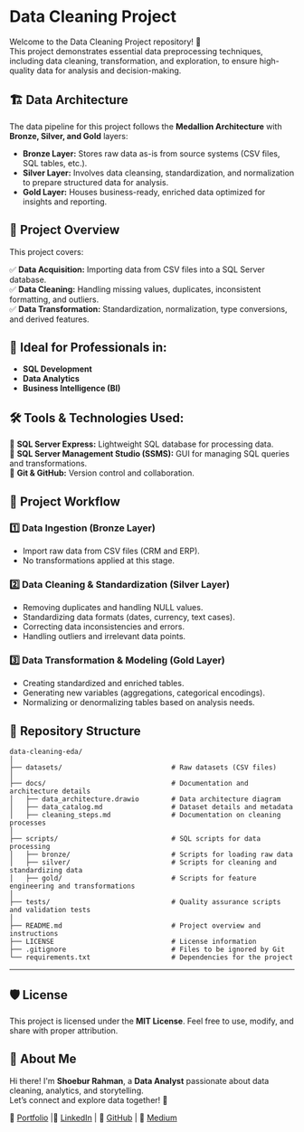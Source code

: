 # Data Cleaning Project

Welcome to the Data Cleaning Project repository! 🚀  
This project demonstrates essential data preprocessing techniques, including data cleaning, transformation, and exploration, to ensure high-quality data for analysis and decision-making.

## 🏗️ Data Architecture
The data pipeline for this project follows the **Medallion Architecture** with **Bronze, Silver, and Gold** layers:

- **Bronze Layer:** Stores raw data as-is from source systems (CSV files, SQL tables, etc.).
- **Silver Layer:** Involves data cleansing, standardization, and normalization to prepare structured data for analysis.
- **Gold Layer:** Houses business-ready, enriched data optimized for insights and reporting.

## 📖 Project Overview
This project covers:

✅ **Data Acquisition:** Importing data from CSV files into a SQL Server database.  
✅ **Data Cleaning:** Handling missing values, duplicates, inconsistent formatting, and outliers.  
✅ **Data Transformation:** Standardization, normalization, type conversions, and derived features. 


## 🎯 Ideal for Professionals in:
- **SQL Development**
- **Data Analytics**
- **Business Intelligence (BI)**

## 🛠️ Tools & Technologies Used:
🔹 **SQL Server Express:** Lightweight SQL database for processing data.  
🔹 **SQL Server Management Studio (SSMS):** GUI for managing SQL queries and transformations.  
🔹 **Git & GitHub:** Version control and collaboration.

## 🚀 Project Workflow
### **1️⃣ Data Ingestion (Bronze Layer)**
- Import raw data from CSV files (CRM and ERP).
- No transformations applied at this stage.

### **2️⃣ Data Cleaning & Standardization (Silver Layer)**
- Removing duplicates and handling NULL values.
- Standardizing data formats (dates, currency, text cases).
- Correcting data inconsistencies and errors.
- Handling outliers and irrelevant data points.

### **3️⃣ Data Transformation & Modeling (Gold Layer)**
- Creating standardized and enriched tables.
- Generating new variables (aggregations, categorical encodings).
- Normalizing or denormalizing tables based on analysis needs.

## 📂 Repository Structure
```plaintext
data-cleaning-eda/
│
├── datasets/                           # Raw datasets (CSV files)
│
├── docs/                               # Documentation and architecture details
│   ├── data_architecture.drawio        # Data architecture diagram
│   ├── data_catalog.md                 # Dataset details and metadata
│   ├── cleaning_steps.md               # Documentation on cleaning processes
│
├── scripts/                            # SQL scripts for data processing
│   ├── bronze/                         # Scripts for loading raw data
│   ├── silver/                         # Scripts for cleaning and standardizing data
│   ├── gold/                           # Scripts for feature engineering and transformations
│
├── tests/                              # Quality assurance scripts and validation tests
│
├── README.md                           # Project overview and instructions
├── LICENSE                             # License information
├── .gitignore                          # Files to be ignored by Git
└── requirements.txt                    # Dependencies for the project
```
---

## 🛡️ License
This project is licensed under the **MIT License**. Feel free to use, modify, and share with proper attribution.

## 🌟 About Me
Hi there! I'm **Shoebur Rahman**, a **Data Analyst** passionate about data cleaning, analytics, and storytelling.  
Let’s connect and explore data together! 🚀

🔗 [Portfolio](https://shoeburrahman.com) |🔗 [LinkedIn](https://www.linkedin.com/in/shoeburrahman/) | 🔗 [GitHub](https://github.com/AnalystShoeb) | 🔗 [Medium](https://medium.com/@analystshoeb)
